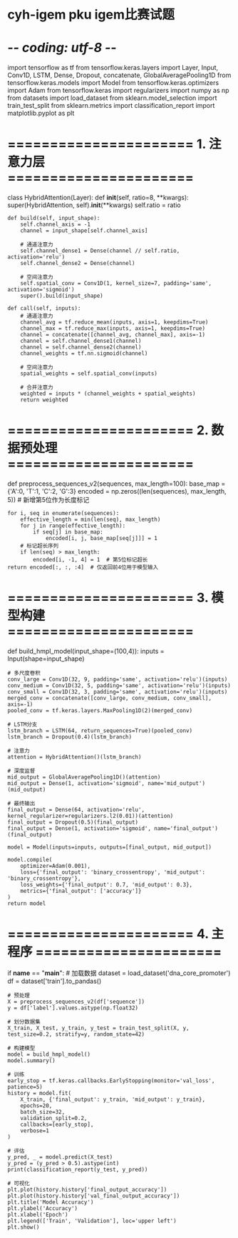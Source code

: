 # cyh-igem pku igem比赛试题
# -*- coding: utf-8 -*-
import tensorflow as tf
from tensorflow.keras.layers import Layer, Input, Conv1D, LSTM, Dense, Dropout, concatenate, GlobalAveragePooling1D
from tensorflow.keras.models import Model
from tensorflow.keras.optimizers import Adam
from tensorflow.keras import regularizers
import numpy as np
from datasets import load_dataset
from sklearn.model_selection import train_test_split
from sklearn.metrics import classification_report
import matplotlib.pyplot as plt

# ====================== 1. 注意力层 ======================
class HybridAttention(Layer):
    def __init__(self, ratio=8, **kwargs):
        super(HybridAttention, self).__init__(**kwargs)
        self.ratio = ratio

    def build(self, input_shape):
        self.channel_axis = -1
        channel = input_shape[self.channel_axis]
        
        # 通道注意力
        self.channel_dense1 = Dense(channel // self.ratio, activation='relu')
        self.channel_dense2 = Dense(channel)
        
        # 空间注意力
        self.spatial_conv = Conv1D(1, kernel_size=7, padding='same', activation='sigmoid')
        super().build(input_shape)

    def call(self, inputs):
        # 通道注意力
        channel_avg = tf.reduce_mean(inputs, axis=1, keepdims=True)
        channel_max = tf.reduce_max(inputs, axis=1, keepdims=True)
        channel = concatenate([channel_avg, channel_max], axis=-1)
        channel = self.channel_dense1(channel)
        channel = self.channel_dense2(channel)
        channel_weights = tf.nn.sigmoid(channel)
        
        # 空间注意力
        spatial_weights = self.spatial_conv(inputs)
        
        # 合并注意力
        weighted = inputs * (channel_weights + spatial_weights)
        return weighted

# ====================== 2. 数据预处理 ======================
def preprocess_sequences_v2(sequences, max_length=100):
    base_map = {'A':0, 'T':1, 'C':2, 'G':3}
    encoded = np.zeros((len(sequences), max_length, 5))  # 新增第5位作为长度标记
    
    for i, seq in enumerate(sequences):
        effective_length = min(len(seq), max_length)
        for j in range(effective_length):
            if seq[j] in base_map:
                encoded[i, j, base_map[seq[j]]] = 1
        # 标记超长序列
        if len(seq) > max_length:
            encoded[i, -1, 4] = 1  # 第5位标记超长
    return encoded[:, :, :4]  # 仅返回前4位用于模型输入

# ====================== 3. 模型构建 ======================
def build_hmpl_model(input_shape=(100,4)):
    inputs = Input(shape=input_shape)
    
    # 多尺度卷积
    conv_large = Conv1D(32, 9, padding='same', activation='relu')(inputs)
    conv_medium = Conv1D(32, 5, padding='same', activation='relu')(inputs)
    conv_small = Conv1D(32, 3, padding='same', activation='relu')(inputs)
    merged_conv = concatenate([conv_large, conv_medium, conv_small], axis=-1)
    pooled_conv = tf.keras.layers.MaxPooling1D(2)(merged_conv)
    
    # LSTM分支
    lstm_branch = LSTM(64, return_sequences=True)(pooled_conv)
    lstm_branch = Dropout(0.4)(lstm_branch)
    
    # 注意力
    attention = HybridAttention()(lstm_branch)
    
    # 深度监督
    mid_output = GlobalAveragePooling1D()(attention)
    mid_output = Dense(1, activation='sigmoid', name='mid_output')(mid_output)
    
    # 最终输出
    final_output = Dense(64, activation='relu', kernel_regularizer=regularizers.l2(0.01))(attention)
    final_output = Dropout(0.5)(final_output)
    final_output = Dense(1, activation='sigmoid', name='final_output')(final_output)
    
    model = Model(inputs=inputs, outputs=[final_output, mid_output])
    
    model.compile(
        optimizer=Adam(0.001),
        loss={'final_output': 'binary_crossentropy', 'mid_output': 'binary_crossentropy'},
        loss_weights={'final_output': 0.7, 'mid_output': 0.3},
        metrics={'final_output': ['accuracy']}
    )
    return model

# ====================== 4. 主程序 ======================
if __name__ == "__main__":
    # 加载数据
    dataset = load_dataset('dna_core_promoter')
    df = dataset['train'].to_pandas()
    
    # 预处理
    X = preprocess_sequences_v2(df['sequence'])
    y = df['label'].values.astype(np.float32)
    
    # 划分数据集
    X_train, X_test, y_train, y_test = train_test_split(X, y, test_size=0.2, stratify=y, random_state=42)
    
    # 构建模型
    model = build_hmpl_model()
    model.summary()
    
    # 训练
    early_stop = tf.keras.callbacks.EarlyStopping(monitor='val_loss', patience=5)
    history = model.fit(
        X_train, {'final_output': y_train, 'mid_output': y_train},
        epochs=20,
        batch_size=32,
        validation_split=0.2,
        callbacks=[early_stop],
        verbose=1
    )
    
    # 评估
    y_pred, _ = model.predict(X_test)
    y_pred = (y_pred > 0.5).astype(int)
    print(classification_report(y_test, y_pred))
    
    # 可视化
    plt.plot(history.history['final_output_accuracy'])
    plt.plot(history.history['val_final_output_accuracy'])
    plt.title('Model Accuracy')
    plt.ylabel('Accuracy')
    plt.xlabel('Epoch')
    plt.legend(['Train', 'Validation'], loc='upper left')
    plt.show()
